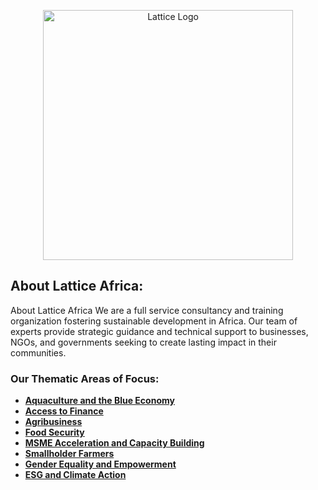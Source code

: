 <p align="center"><a href="https://lattice.africa" target="_blank"><img src="https://lattice.africa/assets/images/logo.png" width="400" alt="Lattice Logo"></a></p>

## About Lattice Africa:

About Lattice Africa
We are a full service consultancy and training organization fostering sustainable development in Africa. Our team of experts provide strategic guidance and technical support to businesses, NGOs, and governments seeking to create lasting impact in their communities.

### Our Thematic Areas of Focus:

- **[Aquaculture and the Blue Economy](https://lattice.africa)**
- **[Access to Finance](https://lattice.africa)**
- **[Agribusiness](https://lattice.africa)**
- **[Food Security](https://lattice.africa)**
- **[MSME Acceleration and Capacity Building](https://lattice.africa)**
- **[Smallholder Farmers](https://lattice.africa)**
- **[Gender Equality and Empowerment](https://lattice.africa)**
- **[ESG and Climate Action](https://lattice.africa)**
